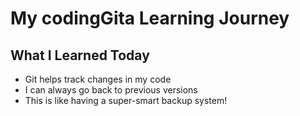 # My codingGita Learning Journey

## What I Learned Today

- Git helps track changes in my code
- I can always go back to previous versions
- This is like having a super-smart backup system!
